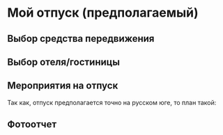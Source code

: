 # Мой отпуск (предполагаемый)

## Выбор средства передвижения


## Выбор отеля/гостиницы


## Мероприятия на отпуск
Так как, отпуск предполагается точно на русском юге, то план такой:


## Фотоотчет
